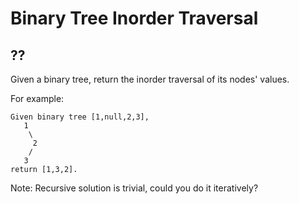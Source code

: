# Binary Tree Inorder Traversal

## ??

Given a binary tree, return the inorder traversal of its nodes' values.

For example:

```
Given binary tree [1,null,2,3],
   1
    \
     2
    /
   3
return [1,3,2].
```

Note: Recursive solution is trivial, could you do it iteratively?